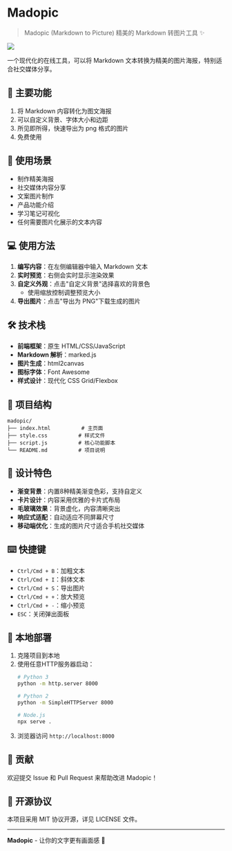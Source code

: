 # Madopic

> Madopic (Markdown to Picture) 精美的 Markdown 转图片工具 ✨

![](https://picsum.photos/id/666/500/200)

一个现代化的在线工具，可以将 Markdown 文本转换为精美的图片海报，特别适合社交媒体分享。



## 🚀 主要功能

1. 将 Markdown 内容转化为图文海报
2. 可以自定义背景、字体大小和边距
3. 所见即所得，快速导出为 png 格式的图片
4. 免费使用

## 🎯 使用场景

- 制作精美海报
- 社交媒体内容分享
- 文案图片制作
- 产品功能介绍
- 学习笔记可视化
- 任何需要图片化展示的文本内容

## 💻 使用方法

1. **编写内容**：在左侧编辑器中输入 Markdown 文本
2. **实时预览**：右侧会实时显示渲染效果
3. **自定义外观**：点击"自定义背景"选择喜欢的背景色
   - 使用缩放控制调整预览大小
4. **导出图片**：点击"导出为 PNG"下载生成的图片

## 🛠️ 技术栈

- **前端框架**：原生 HTML/CSS/JavaScript
- **Markdown 解析**：marked.js
- **图片生成**：html2canvas
- **图标字体**：Font Awesome
- **样式设计**：现代化 CSS Grid/Flexbox

## 📁 项目结构

```
madopic/
├── index.html          # 主页面
├── style.css          # 样式文件
├── script.js          # 核心功能脚本
└── README.md          # 项目说明
```

## 🎨 设计特色

- **渐变背景**：内置8种精美渐变色彩，支持自定义
- **卡片设计**：内容采用优雅的卡片式布局
- **毛玻璃效果**：背景虚化，内容清晰突出
- **响应式适配**：自动适应不同屏幕尺寸
- **移动端优化**：生成的图片尺寸适合手机社交媒体

## ⌨️ 快捷键

- `Ctrl/Cmd + B`：加粗文本
- `Ctrl/Cmd + I`：斜体文本  
- `Ctrl/Cmd + S`：导出图片
- `Ctrl/Cmd + +`：放大预览
- `Ctrl/Cmd + -`：缩小预览
- `ESC`：关闭弹出面板

## 🔧 本地部署

1. 克隆项目到本地
2. 使用任意HTTP服务器启动：
   ```bash
   # Python 3
   python -m http.server 8000
   
   # Python 2  
   python -m SimpleHTTPServer 8000
   
   # Node.js
   npx serve .
   ```
3. 浏览器访问 `http://localhost:8000`

## 🤝 贡献

欢迎提交 Issue 和 Pull Request 来帮助改进 Madopic！

## 📄 开源协议

本项目采用 MIT 协议开源，详见 LICENSE 文件。

---

**Madopic** - 让你的文字更有画面感 🎨